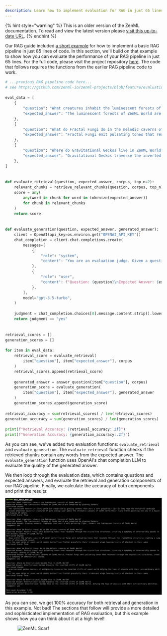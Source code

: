 ```yaml
---
description: Learn how to implement evaluation for RAG in just 65 lines of code.
---
```


{% hint style="warning" %}
This is an older version of the ZenML documentation. To read and view the latest version please [visit this up-to-date URL](https://docs.zenml.io).
{% endhint %}


Our RAG guide included [a short example](../rag/rag-85-loc.md) for how to
implement a basic RAG pipeline in just 85 lines of code. In this section, we'll
build on that example to show how you can evaluate the performance of your RAG
pipeline in just 65 lines. For the full code, please visit the project
repository
[here](https://github.com/zenml-io/zenml-projects/blob/feature/evaluation-llm-complete-guide/llm-complete-guide/most_basic_eval.py).
The code that follows requires the functions from the earlier RAG pipeline code
to work.


```python
# ...previous RAG pipeline code here...
# see https://github.com/zenml-io/zenml-projects/blob/feature/evaluation-llm-complete-guide/llm-complete-guide/most_basic_rag_pipeline.py

eval_data = [
    {
        "question": "What creatures inhabit the luminescent forests of ZenML World?",
        "expected_answer": "The luminescent forests of ZenML World are inhabited by glowing Zenbots.",
    },
    {
        "question": "What do Fractal Fungi do in the melodic caverns of ZenML World?",
        "expected_answer": "Fractal Fungi emit pulsating tones that resonate through the crystalline structures, creating a symphony of otherworldly sounds in the melodic caverns of ZenML World.",
    },
    {
        "question": "Where do Gravitational Geckos live in ZenML World?",
        "expected_answer": "Gravitational Geckos traverse the inverted cliffs of ZenML World.",
    },
]


def evaluate_retrieval(question, expected_answer, corpus, top_n=2):
    relevant_chunks = retrieve_relevant_chunks(question, corpus, top_n)
    score = any(
        any(word in chunk for word in tokenize(expected_answer))
        for chunk in relevant_chunks
    )
    return score


def evaluate_generation(question, expected_answer, generated_answer):
    client = OpenAI(api_key=os.environ.get("OPENAI_API_KEY"))
    chat_completion = client.chat.completions.create(
        messages=[
            {
                "role": "system",
                "content": "You are an evaluation judge. Given a question, an expected answer, and a generated answer, your task is to determine if the generated answer is relevant and accurate. Respond with 'YES' if the generated answer is satisfactory, or 'NO' if it is not.",
            },
            {
                "role": "user",
                "content": f"Question: {question}\nExpected Answer: {expected_answer}\nGenerated Answer: {generated_answer}\nIs the generated answer relevant and accurate?",
            },
        ],
        model="gpt-3.5-turbo",
    )

    judgment = chat_completion.choices[0].message.content.strip().lower()
    return judgment == "yes"


retrieval_scores = []
generation_scores = []

for item in eval_data:
    retrieval_score = evaluate_retrieval(
        item["question"], item["expected_answer"], corpus
    )
    retrieval_scores.append(retrieval_score)

    generated_answer = answer_question(item["question"], corpus)
    generation_score = evaluate_generation(
        item["question"], item["expected_answer"], generated_answer
    )
    generation_scores.append(generation_score)

retrieval_accuracy = sum(retrieval_scores) / len(retrieval_scores)
generation_accuracy = sum(generation_scores) / len(generation_scores)

print(f"Retrieval Accuracy: {retrieval_accuracy:.2f}")
print(f"Generation Accuracy: {generation_accuracy:.2f}")
```

As you can see, we've added two evaluation functions: `evaluate_retrieval` and
`evaluate_generation`. The `evaluate_retrieval` function checks if the retrieved
chunks contain any words from the expected answer. The `evaluate_generation`
function uses OpenAI's chat completion LLM to evaluate the quality of the
generated answer.

We then loop through the evaluation data, which contains questions and expected
answers, and evaluate the retrieval and generation components of our RAG
pipeline. Finally, we calculate the accuracy of both components and print the
results:

![](/docs/book/.gitbook/assets/evaluation-65-loc.png)

As you can see, we get 100% accuracy for both retrieval and generation in this
example. Not bad! The sections that follow will provide a more detailed and
sophisticated implementation of RAG evaluation, but this example shows how you
can think about it at a high level!

<!-- For scarf -->
<figure><img alt="ZenML Scarf" referrerpolicy="no-referrer-when-downgrade" src="https://static.scarf.sh/a.png?x-pxid=f0b4f458-0a54-4fcd-aa95-d5ee424815bc" /></figure>
